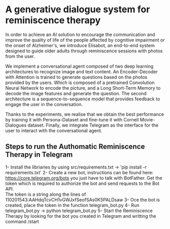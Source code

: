 # A generative dialogue system for reminiscence therapy

In order to achieve an AI solution to encourage the communication and improve the quality of life of the people affected by cognitive impairment or the onset of Alzheimer's, we introduce Elisabot, an end-to-end system designed to guide older adults through reminiscence sessions with photos from the user.

We implement a conversational agent composed of two deep learning architectures to recognize image and text content. An Encoder-Decoder with Attention is trained to generate questions based on the photos provided by the users. Which is composed of a pretrained Convolution Neural Network to encode the picture, and a Long Short-Term Memory to decode the image features and generate the question. The second architecture is a sequence-to-sequence model that provides feedback to engage the user in the conversation.

Thanks to the experiments, we realise that we obtain the best performance by training it with Persona-Dataset and fine-tune it with Cornell Movie-Dialogues dataset. Finally, we integrate Telegram as the interface for the user to interact with the conversational agent.


## Steps to run the Authomatic Reminiscence Therapy in Telegram 

1-  Install the libriaries by using src/requirements.txt  -> 'pip install -r requirements.txt'
2-  Create a new bot, instructions can be found here: https://core.telegram.org/bots you just have to talk with BotFather.
    Get the token which is required to authorize the bot and send requests to the Bot API.  
    The token is a string along the lines of 110201543:AAHdqTcvCH1vGWJxfSeofSAs0K5PALDsaw
3-  Oce the bot is created, place the token in the function telegram_bot.py
4-  Run telegram_bot.py -> python telegram_bot.py
5-  Start the Reminiscence Therapy by looking for the bot you created in Telegram and writting the command /start
    

